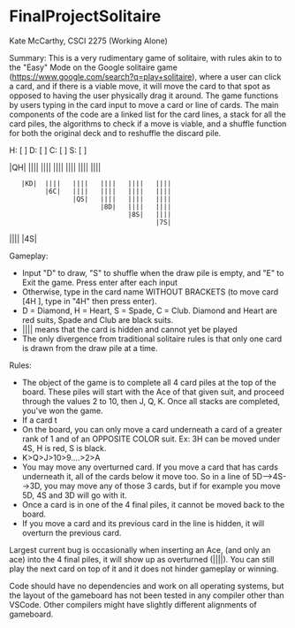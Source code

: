 # FinalProjectSolitaire

Kate McCarthy, CSCI 2275 (Working Alone)

Summary:
This is a very rudimentary game of solitaire, with rules akin to to the "Easy" Mode on the Google solitaire game (https://www.google.com/search?q=play+solitaire), where a user can click a card, and if there is a viable move, it will move the card to that spot as opposed to having the user physically drag it around. The game functions by users typing in the card input to move a card or line of cards. The main components of the code are a linked list for the card lines, a stack for all the card piles, the algorithms to check if a move is viable, and a shuffle function for both the original deck and to reshuffle the discard pile. 


 H: [    ]   D: [    ]   C: [    ]   S: [    ]
 

|QH|   ||||  ||||   ||||   ||||   ||||   |||| 

       |KD|  ||||   ||||   ||||   ||||   ||||   
             |6C|   ||||   ||||   ||||   ||||   
                    |QS|   ||||   ||||   ||||
                           |8D|   ||||   ||||    
                                  |8S|   ||||  
                                         |7S|
                                         
||||   |4S|

Gameplay:
- Input "D" to draw, "S" to shuffle when the draw pile is empty, and "E" to Exit the game. Press enter after each input
- Otherwise, type in the card name WITHOUT BRACKETS (to move card [4H ], type in "4H" then press enter).
- D = Diamond, H = Heart, S = Spade, C = Club. Diamond and Heart are red suits, Spade and Club are black suits. 
- |||| means that the card is hidden and cannot yet be played
- The only divergence from traditional solitaire rules is that only one card is drawn from the draw pile at a time. 

Rules: 
- The object of the game is to complete all 4 card piles at the top of the board. These piles will start with the Ace of that given suit, and proceed through the values 2 to 10, then J, Q, K. Once all stacks are completed, you've won the game. 
- If a card t
- On the board, you can only move a card underneath a card of a greater rank of 1 and of an OPPOSITE COLOR suit. Ex: 3H can be moved under 4S, H is red, S is black. 
- K>Q>J>10>9....>2>A
- You may move any overturned card. If you move a card that has cards underneath it, all of the cards below it move too. So in a line of 5D-->4S-->3D, you may move any of those 3 cards, but if for example you move 5D, 4S and 3D will go with it. 
- Once a card is in one of the 4 final piles, it cannot be moved back to the board.
- If you move a card and its previous card in the line is hidden, it will overturn the previous card.


Largest current bug is occasionally when inserting an Ace, (and only an ace) into the 4 final piles, it will show up as overturned (||||). You can still play the next card on top of it and it does not hinder gameplay or winning. 

Code should have no dependencies and work on all operating systems, but the layout of the gameboard has not been tested in any compiler other than VSCode. Other compilers might have slightly different alignments of gameboard. 



